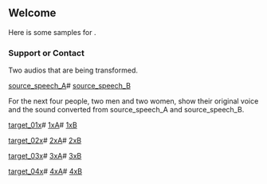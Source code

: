 ## Welcome

Here is some samples for <Learning Discrete Gaussian Latent Representations for Non-Parallel Voice Conversion>.

### Support or Contact

Two audios that are being transformed.

[source_speech_A](source_speech_A.wav)#
[source_speech_B](source_speech_B.wav)


For the next four people, two men and two women, show their original voice and the sound converted from source_speech_A and source_speech_B.

[target_01x](target_01x.wav)#
[1xA](1xA.wav)#
[1xB](1xB.wav)

[target_02x](target_02x.wav)#
[2xA](2xA.wav)#
[2xB](2xB.wav)

[target_03x](target_03x.wav)#
[3xA](3xA.wav)#
[3xB](3xB.wav)

[target_04x](target_04x.wav)#
[4xA](4xA.wav)#
[4xB](4xB.wav)
